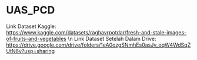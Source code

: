 # UAS_PCD
Link Dataset Kaggle:
https://www.kaggle.com/datasets/raghavrpotdar/fresh-and-stale-images-of-fruits-and-vegetables \n
Link Dataset Setelah Dalam Drive:
https://drive.google.com/drive/folders/1eA0ozgSNmhEs0asJv_oqW4WdSqZUtN6v?usp=sharing

